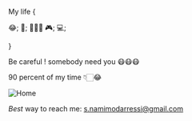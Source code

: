 My life {

😂;
🍕;
🏊🏻‍♂️
🎮;
💻;

}



Be careful ! somebody need you 😷😷😷








90 percent of my time 👇🏻😂

![Home](https://user-images.githubusercontent.com/60979433/110116972-82228480-7dcd-11eb-9428-a50bc7f0e01d.gif)

*Best* way to reach me: s.namimodarressi@gmail.com
<!--
**SNamiMod/SNamiMod** is a ✨ _special_ ✨ repository because its `README.md` (this file) appears on your GitHub profile.

Here are some ideas to get you started:

- 🔭 I’m currently working on ...
- 🌱 I’m currently learning ...
- 👯 I’m looking to collaborate on ...
- 🤔 I’m looking for help with ...
- 💬 Ask me about ...
- 📫 How to reach me: ...
- 🌱 I’m currently learning ...
- 😄 Pronouns: ...
- ⚡ Fun fact: ...
-->
